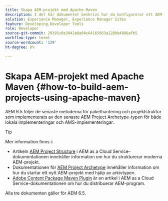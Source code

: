 ```yaml
---
title: Skapa AEM-projekt med Apache Maven
description: I det här dokumentet beskrivs hur du konfigurerar ett AEM-projekt baserat på Apache Maven
solution: Experience Manager, Experience Manager Sites
feature: Developing,Developer Tools
role: Developer
source-git-commit: 29391c8e3042a8a04c64165663a228bb4886afb5
workflow-type: tm+mt
source-wordcount: '129'
ht-degree: 0%

---
```


# Skapa AEM-projekt med Apache Maven {#how-to-build-aem-projects-using-apache-maven}

AEM 6.5 följer de senaste metoderna för pakethantering och projektstruktur som implementerats av den senaste AEM Project Archetype-typen för både lokala implementeringar och AMS-implementeringar.

>[!TIP]
>
>Mer information finns i:
>
>* Artikeln [AEM Project Structure](https://experienceleague.adobe.com/docs/experience-manager-cloud-service/implementing/developing/aem-project-content-package-structure.html) i AEM as a Cloud Service-dokumentationen innehåller information om hur du strukturerar moderna AEM-projekt.
>* Dokumentationen för [AEM Project Archetype](https://experienceleague.adobe.com/docs/experience-manager-core-components/using/developing/archetype/overview.html) innehåller information om hur du startar ett nytt AEM-projekt med hjälp av arkivtypen.
>* [Adobe Content Package Maven Plugin](https://experienceleague.adobe.com/docs/experience-manager-cloud-service/implementing/developer-tools/maven-plugin.html#developer-tools) är en artikel i AEM as a Cloud Service-dokumentationen om hur du distribuerar AEM-program.
>
>Alla tre dokumenten gäller för AEM 6.5.
